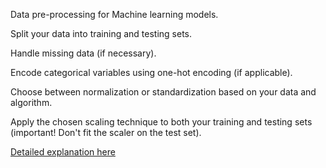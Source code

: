 Data pre-processing for Machine learning models.

Split your data into training and testing sets.

Handle missing data (if necessary).

Encode categorical variables using one-hot encoding (if applicable).

Choose between normalization or standardization based on your data and algorithm.

Apply the chosen scaling technique to both your training and testing sets (important! Don't fit the scaler on the test set).

[Detailed explanation here](https://medium.com/@suresh-kandru/feature-scaling-in-machine-learning-making-all-features-play-fair-94948c9fc871)

